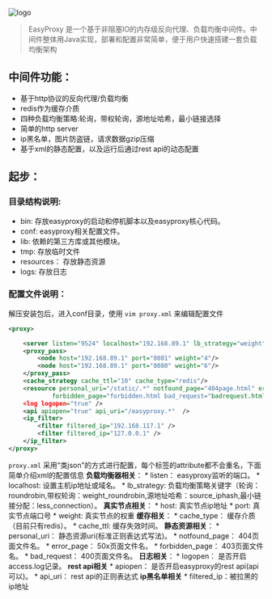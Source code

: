 ![logo](https://github.com/rpgmakervx/easyproxy/raw/master/resources/ep_logo.png)
>EasyProxy 是一个基于非阻塞IO的内存级反向代理、负载均衡中间件。中间件整体用Java实现，部署和配置非常简单，便于用户快速搭建一套负载均衡架构

## 中间件功能：
* 基于http协议的反向代理/负载均衡
* redis作为缓存介质
* 四种负载均衡策略:轮询，带权轮询，源地址哈希，最小链接选择
* 简单的http server
* ip黑名单，图片防盗链，请求数据gzip压缩
* 基于xml的静态配置，以及运行后通过rest api的动态配置

## 起步：

### 目录结构说明:

* bin:  存放easyproxy的启动和停机脚本以及easyproxy核心代码。
* conf: easyproxy相关配置文件。
* lib:  依赖的第三方库或其他模块。
* tmp:  存放临时文件
* resources： 存放静态资源
* logs: 存放日志

### 配置文件说明：
解压安装包后，进入conf目录，使用 `vim proxy.xml` 来编辑配置文件
```xml
<proxy>

    <server listen="9524" localhost="192.168.89.1" lb_strategy="weight"/>
    <proxy_pass>
        <node host="192.168.89.1" port="8081" weight="4"/>
        <node host="192.168.89.1" port="8080" weight="6"/>
    </proxy_pass>
    <cache_strategy cache_ttl="10" cache_type="redis"/>
    <resource personal_uri="/static/.*" notfound_page="404page.html" error_page="error.html"
            forbidden_page="forbidden.html bad_request="badrequest.html""/>
    <log logopen="true" />
    <api apiopen="true" api_uri="/easyproxy.*"  />
    <ip_filter>
        <filter filtered_ip="192.168.117.1" />
        <filter filtered_ip="127.0.0.1" />
    </ip_filter>
</proxy>
```
`proxy.xml` 采用“类json”的方式进行配置，每个标签的attribute都不会重名，下面简单介绍xml的配置信息
**负载均衡器相关**：
    * listen： easyproxy监听的端口。
    * localhost: 设置主机ip地址或域名。
    * lb_strategy: 负载均衡策略关键字（轮询：roundrobin,带权轮询：weight_roundrobin,源地址哈希：source_iphash,最小链接分配：less_connection）。
**真实节点相关**：
    * host: 真实节点ip地址
    * port: 真实节点端口号
    * weight: 真实节点的权重
**缓存相关**：
    * cache_type： 缓存介质（目前只有redis）。
    * cache_ttl:  缓存失效时间。
**静态资源相关**：
    * personal_uri： 静态资源uri(标准正则表达式写法)。
    * notfound_page： 404页面文件名。
    * error_page： 50x页面文件名。
    * forbidden_page： 403页面文件名。
    * bad_request： 400页面文件名。
**日志相关**：
    * logopen： 是否开启access.log记录。
**rest api相关**
    * apiopen： 是否开启easyproxy的rest api(api可以)。
    * api_uri： rest api的正则表达式
**ip黑名单相关**
    * filtered_ip：被拉黑的ip地址
